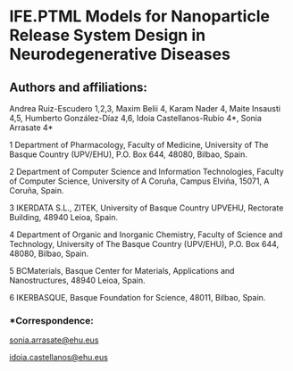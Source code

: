 # IFE.PTML Models for Nanoparticle Release System Design in Neurodegenerative Diseases

## Authors and affiliations:

Andrea Ruiz-Escudero 1,2,3, Maxim Belii 4, Karam Nader 4, Maite Insausti 4,5, Humberto González-Díaz 4,6, Idoia Castellanos-Rubio 4*, Sonia Arrasate 4*

1 Department of Pharmacology, Faculty of Medicine, University of The Basque Country (UPV/EHU), P.O. Box 644, 48080, Bilbao, Spain. 

2 Department of Computer Science and Information Technologies, Faculty of Computer Science, University of A Coruña, Campus Elviña, 15071, A Coruña, Spain. 

3 IKERDATA S.L., ZITEK, University of Basque Country UPVEHU, Rectorate Building, 48940 Leioa, Spain. 

4 Department of Organic and Inorganic Chemistry, Faculty of Science and Technology, University of The Basque Country (UPV/EHU), P.O. Box 644, 48080, Bilbao, Spain. 

5 BCMaterials, Basque Center for Materials, Applications and Nanostructures, 48940 Leioa, Spain. 

6 IKERBASQUE, Basque Foundation for Science, 48011, Bilbao, Spain. 

### *Correspondence:
sonia.arrasate@ehu.eus

idoia.castellanos@ehu.eus
